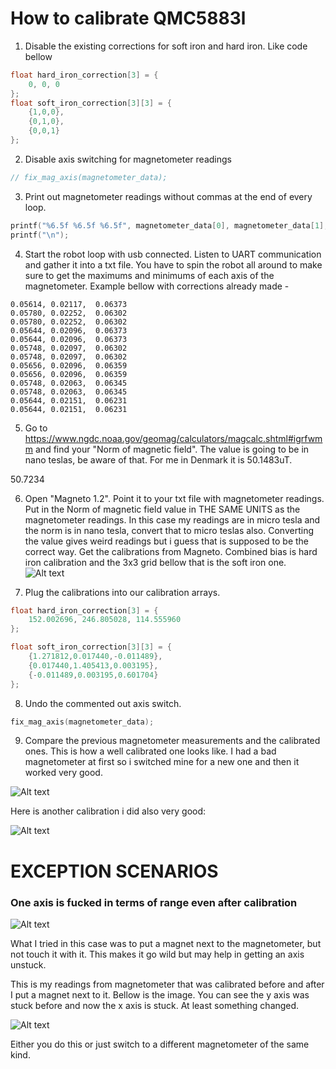 # How to calibrate QMC5883l

1. Disable the existing corrections for soft iron and hard iron. Like code bellow

```C
float hard_iron_correction[3] = {
    0, 0, 0
};
float soft_iron_correction[3][3] = {
    {1,0,0},
    {0,1,0},
    {0,0,1}
};
```

2. Disable axis switching for magnetometer readings

```C
// fix_mag_axis(magnetometer_data);
```

3. Print out magnetometer readings without commas at the end of every loop.

```C
printf("%6.5f %6.5f %6.5f", magnetometer_data[0], magnetometer_data[1], magnetometer_data[2]);
printf("\n"); 
```

4. Start the robot loop with usb connected. Listen to UART communication and gather it into a txt file. You have to spin the robot all around to make sure to get the maximums and minimums of each axis of the magnetometer. Example bellow with corrections already made - 

```
0.05614, 0.02117,  0.06373
0.05780, 0.02252,  0.06302
0.05780, 0.02252,  0.06302
0.05644, 0.02096,  0.06373
0.05644, 0.02096,  0.06373
0.05748, 0.02097,  0.06302
0.05748, 0.02097,  0.06302
0.05656, 0.02096,  0.06359
0.05656, 0.02096,  0.06359
0.05748, 0.02063,  0.06345
0.05748, 0.02063,  0.06345
0.05644, 0.02151,  0.06231
0.05644, 0.02151,  0.06231
```

5. Go to https://www.ngdc.noaa.gov/geomag/calculators/magcalc.shtml#igrfwmm and find your "Norm of magnetic field". The value is going to be in nano teslas, be aware of that. For me in Denmark it is 50.1483uT.

50.7234

6. Open "Magneto 1.2". Point it to your txt file with magnetometer readings. Put in the Norm of magnetic field value in THE SAME UNITS as the magnetometer readings. In this case my readings are in micro tesla and the norm is in nano tesla, convert that to micro teslas also. Converting the value gives weird readings but i guess that is supposed to be the correct way. Get the calibrations from Magneto. Combined bias is hard iron calibration and the 3x3 grid bellow that is the soft iron one.
![Alt text](image.png)

7. Plug the calibrations into our calibration arrays.

```C
float hard_iron_correction[3] = {
    152.002696, 246.805028, 114.555960
};

float soft_iron_correction[3][3] = {
    {1.271812,0.017440,-0.011489},
    {0.017440,1.405413,0.003195},
    {-0.011489,0.003195,0.601704}
};
```

8. Undo the commented out axis switch.

```C
fix_mag_axis(magnetometer_data);
```

9. Compare the previous magnetometer measurements and the calibrated ones. This is how a well calibrated one looks like. I had a bad magnetometer at first so i switched mine for a new one and then it worked very good.

![Alt text](image-3.png)

Here is another calibration i did also very good:

![Alt text](../../../images/Magnetometer_calibrated_2.png)

# EXCEPTION SCENARIOS

### One axis is fucked in terms of range even after calibration

![Alt text](image-1.png)

What I tried in this case was to put a magnet next to the magnetometer, but not touch it with it. This makes it go wild but may help in getting an axis unstuck.

This is my readings from magnetometer that was calibrated before and after I put a magnet next to it. Bellow is the image. You can see the y axis was stuck before and now the x axis is stuck. At least something changed.

![Alt text](image-2.png)

Either you do this or just switch to a different magnetometer of the same kind.